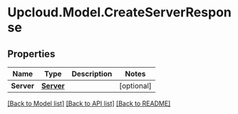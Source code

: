 # Upcloud.Model.CreateServerResponse
## Properties

Name | Type | Description | Notes
------------ | ------------- | ------------- | -------------
**Server** | [**Server**](Server.md) |  | [optional] 

[[Back to Model list]](../README.md#documentation-for-models) [[Back to API list]](../README.md#documentation-for-api-endpoints) [[Back to README]](../README.md)

